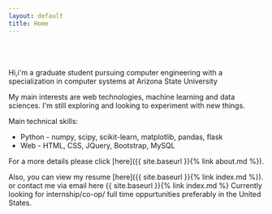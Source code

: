 ```yaml
---
layout: default
title: Home
---
```

<br><br><br>
Hi,i'm a graduate student pursuing computer engineering with a specialization in computer systems at Arizona State University

My main interests are web technologies, machine learning and data sciences. I'm still exploring and looking to experiment with new things. 

Main technical skills:
+  Python - numpy, scipy, scikit-learn, matplotlib, pandas, flask
+  Web  - HTML, CSS, JQuery, Bootstrap, MySQL

For a more details please click [here]({{ site.baseurl }}{% link about.md %}).

Also, you can view my resume  [here]({{ site.baseurl }}{% link index.md %}).
or contact me via email here
{{ site.baseurl }}{% link index.md %}
Currently looking for internship/co-op/ full time oppurtunities preferably in the United States. 
